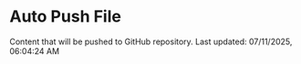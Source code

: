 # Auto Push File

Content that will be pushed to GitHub repository.
Last updated: 07/11/2025, 06:04:24 AM
